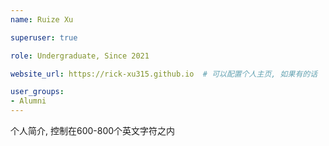 ```yaml
---
name: Ruize Xu

superuser: true

role: Undergraduate, Since 2021

website_url: https://rick-xu315.github.io  # 可以配置个人主页, 如果有的话

user_groups:
- Alumni
---
```

个人简介, 控制在600-800个英文字符之内